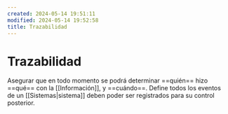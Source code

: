 ```yaml
---
created: 2024-05-14 19:51:11
modified: 2024-05-14 19:52:58
title: Trazabilidad
---
```


# Trazabilidad

Asegurar que en todo momento se podrá determinar ==quién== hizo ==qué== con la [[Información]], y ==cuándo==. Define todos los eventos de un [[Sistemas|sistema]] deben poder ser registrados para su control posterior.
